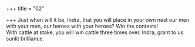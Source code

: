 +++
title = "02"

+++
Just when will it be, Indra, that you will place in your own nest our men  with your men, our heroes with your heroes? Win the contests!  
With cattle at stake, you will win cattle three times over. Indra, grant to  us sunlit brilliance.  